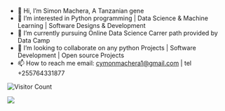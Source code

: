 - 👋 Hi, I’m Simon Machera, A Tanzanian gene
- 👀 I’m interested in Python programming | Data Science & Machine Learning | Software Designs & Development
- 🌱 I’m currently pursuing Online Data Science Carrer path provided by Data Camp
- 💞️ I’m looking to collaborate on any python Projects | Software Development | Open source Projects
- 📫 How to reach me email: cymonmachera1@gmail.com  | tel +255764331877

<!---
CymonMachera/CymonMachera is a ✨ special ✨ repository because its `README.md` (this file) appears on your GitHub profile.
You can click the Preview link to take a look at your changes.
--->
![Visitor Count](https://profile-counter.glitch.me/{username}/count.svg)

![](https://komarev.com/ghpvc/?username=cymonmachera&color=green)

